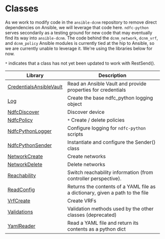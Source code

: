 # Classes

As we work to modify code in the `ansible-dcnm` repository to remove direct
dependencies on Ansible, we will leverage that code here.  `ndfc-python`
serves secondarily as a testing ground for new code that may eventually
find its way into `ansible-dcnm`.  The code behind the `dcnm_network`,
`dcnm_vrf`, and `dcnm_policy` Ansible modules is currently tied at the
hip to Ansible, so we are currently unable to leverage it.  We're using
the libraries below for now.

``*`` indicates that a class has not yet been updated to work with RestSend().

Library                   | Description
--------------------------| -----------
[CredentialsAnsibleVault] | Read an Ansible Vault and provide properties for credentials
[Log]                     | Create the base ndfc_python logging object
[NdfcDiscover]            | Discover device
[NdfcPolicy]              | ``*`` Create / delete policies
[NdfcPythonLogger]        | Configure logging for ``ndfc-python`` scripts
[NdfcPythonSender]        | Instantiate and configure the Sender() class
[NetworkCreate]           | Create networks
[NetworkDelete]           | Delete networks
[Reachability]            | Switch reachability information (from controller perspective).
[ReadConfig]              | Returns the contents of a YAML file as a dictionary, given a path to the file
[VrfCreate]               | Create VRFs
[Validations]             | Validation methods used by the other classes (deprecated)
[YamlReader]              | Read a YAML file and return its contents as a python dict

[CredentialsAnsibleVault]: https://github.com/allenrobel/ndfc-python/blob/main/lib/ndfc_python/credentials/credentials_ansible_vault.py
[Log]: https://github.com/allenrobel/ndfc-python/blob/main/lib/ndfc_python/log_v2.py
[NdfcDiscover]: https://github.com/allenrobel/ndfc-python/blob/main/lib/ndfc_python/ndfc_discover.py
[NdfcPolicy]: https://github.com/allenrobel/ndfc-python/blob/main/lib/ndfc_python/ndfc_policy.py
[NdfcPythonLogger]: https://github.com/allenrobel/ndfc-python/blob/main/lib/ndfc_python/ndfc_python_logger.py
[NdfcPythonSender]: https://github.com/allenrobel/ndfc-python/blob/main/lib/ndfc_python/ndfc_python_sender.py
[NetworkCreate]: https://github.com/allenrobel/ndfc-python/blob/main/lib/ndfc_python/network_create.py
[NetworkDelete]: https://github.com/allenrobel/ndfc-python/blob/main/lib/ndfc_python/network_delete.py
[Reachability]: https://github.com/allenrobel/ndfc-python/blob/main/lib/ndfc_python/reachability.py
[ReadConfig]: https://github.com/allenrobel/ndfc-python/blob/main/lib/ndfc_python/read_config.py
[VrfCreate]: https://github.com/allenrobel/ndfc-python/blob/main/lib/ndfc_python/vrf_create.py
[Validations]: https://github.com/allenrobel/ndfc-python/blob/main/lib/ndfc_python/validations.py
[YamlReader]: https://github.com/allenrobel/ndfc-python/blob/main/lib/ndfc_python/yaml_reader.py
